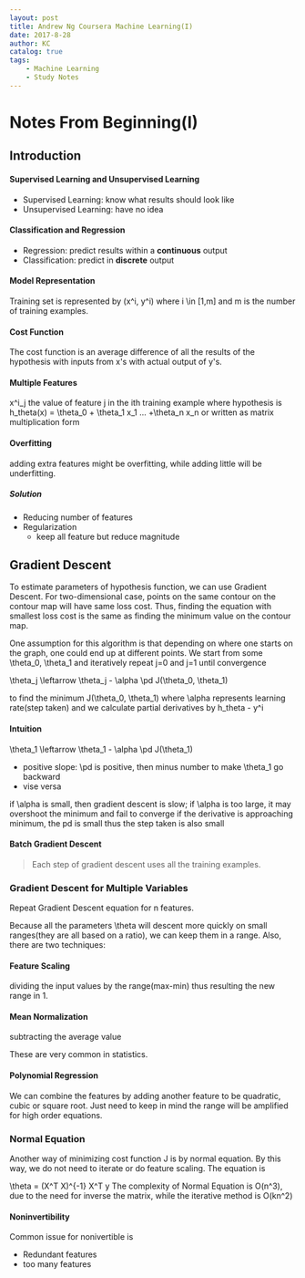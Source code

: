 ```yaml
---
layout: post
title: Andrew Ng Coursera Machine Learning(I)
date: 2017-8-28
author: KC
catalog: true
tags:
    - Machine Learning
    - Study Notes
---
```


# Notes From Beginning(I)
## Introduction

#### Supervised Learning and Unsupervised Learning 
* Supervised Learning: know what results should look like 
* Unsupervised Learning: have no idea 

#### Classification and Regression 
* Regression: predict results within a **continuous** output 
* Classification: predict in **discrete** output 

#### Model Representation
Training set is represented by (x^i, y^i) where i \in [1,m] and m is the number of training examples.

#### Cost Function 
The cost function is an average difference of all the results of the hypothesis with inputs from x's with actual output of y's. 

#### Multiple Features
x^i_j the value of feature j in the ith training example 
where hypothesis is 
h_theta(x) = \theta_0 + \theta_1 x_1 ... +\theta_n x_n
or written as matrix multiplication form

#### Overfitting 
adding extra features might be overfitting, while adding little will be underfitting. 

##### Solution 
* Reducing number of features 
* Regularization
    * keep all feature but reduce magnitude 

## Gradient Descent 
To estimate parameters of hypothesis function, we can use Gradient Descent. For two-dimensional case, points on the same contour on the contour map will have same loss cost. Thus, finding the equation with smallest loss cost is the same as finding the minimum value on the contour map. 

One assumption for this algorithm is that depending on where one starts on the graph, one could end up at different points. We start from some \theta_0, \theta_1 and iteratively repeat j=0 and j=1 until convergence

\theta_j \leftarrow \theta_j - \alpha \pd J(\theta_0, \theta_1)
 
to find the minimum J(\theta_0, \theta_1) where \alpha represents learning rate(step taken) and we calculate partial derivatives by h_theta - y^i 

#### Intuition 
\theta_1 \leftarrow \theta_1 - \alpha \pd J(\theta_1)
* positive slope: \pd is positive, then minus number to make \theta_1 go backward 
* vise versa

if \alpha is small, then gradient descent is slow;
if \alpha is too large, it may overshoot the minimum and fail to converge
if the derivative is approaching minimum, the pd is small thus the step taken is also small 

#### Batch Gradient Descent 
>Each step of gradient descent uses all the training examples.

### Gradient Descent for Multiple Variables 
Repeat Gradient Descent equation for n features. 

Because all the parameters \theta will descent more quickly on small ranges(they are all based on a ratio), we can keep them in a range. Also, there are two techniques:

#### Feature Scaling 
dividing the input values by the range(max-min) thus resulting the new range in 1.  
#### Mean Normalization 
subtracting the average value 

These are very common in statistics. 

#### Polynomial Regression 
We can combine the features by adding another feature to be quadratic, cubic or square root. Just need to keep in mind the range will be amplified for high order equations. 

### Normal Equation 
Another way of minimizing cost function J is by normal equation. By this way, we do not need to iterate or do feature scaling. 
The equation is 

\theta = (X^T X)^{-1} X^T y
The complexity of Normal Equation is O(n^3), due to the need for inverse the matrix, while the iterative method is O(kn^2)

#### Noninvertibility 
Common issue for nonivertible is 
* Redundant features 
* too many features 